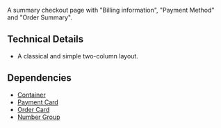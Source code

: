 <p class="lead">A summary checkout page with "Billing information", "Payment Method" and "Order Summary".</p>

## Technical Details

- A classical and simple two-column layout.

## Dependencies

- [Container](/ui/content-and-layout/container)
- [Payment Card](/ui/card/payment)
- [Order Card](/ui/card/order)
- [Number Group](/ui/form/number-group)
